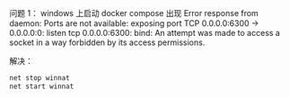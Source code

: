 问题 1：
windows 上启动 docker compose 出现 Error response from daemon: Ports are not available: exposing port TCP 0.0.0.0:6300 -> 0.0.0.0:0: listen tcp 0.0.0.0:6300: bind: An attempt was made to access a socket in a way forbidden by its access permissions.

解决：

```bash
net stop winnat
net start winnat
```
